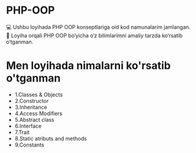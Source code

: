 # PHP-OOP
💻 Ushbu loyihada PHP OOP konseptlariga oid kod namunalarim jamlangan. 🚀 Loyiha orqali PHP OOP bo‘yicha o‘z bilimlarimni amaliy tarzda ko‘rsatib o‘tganman. 

# Men loyihada nimalarni ko'rsatib o'tganman 

* 1.Classes & Objects
* 2.Constructor
* 3.Inheritance
* 4.Access Modifiers
* 5.Abstract class
* 6.Interface
* 7.Trait
* 8.Static atributs and methods
* 9.Constants

